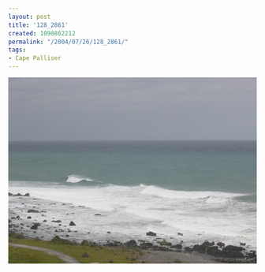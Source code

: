 ```yaml
---
layout: post
title: '128_2861'
created: 1090862212
permalink: "/2004/07/26/128_2861/"
tags:
- Cape Palliser
---
```


<img src="/image/images/128_2861-965.jpg"/>

